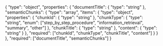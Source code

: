 {
  "type": "object",
  "properties": {
    "documentTitle": { "type": "string" },
    "semanticChunks": {
      "type": "array",
      "items": {
        "type": "object",
        "properties": {
          "chunkId": { "type": "string" },
          "chunkType": {
            "type": "string",
            "enum": ["step_by_step_procedure", "information_retrieval", "summary", "other"]
          },
          "chunkTitle": { "type": "string" },
          "content": { "type": "string" }
        },
        "required": ["chunkId", "chunkType", "chunkTitle", "content"]
      }
    }
  },
  "required": ["documentTitle", "semanticChunks"]
}
